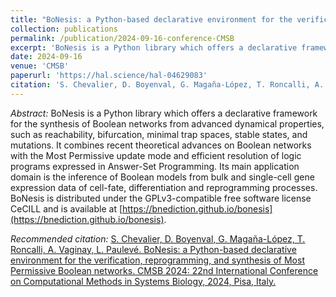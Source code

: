 ```yaml
---
title: "BoNesis: a Python-based declarative environment for the verification, reprogramming, and synthesis of Most Permissive Boolean networks"
collection: publications
permalink: /publication/2024-09-16-conference-CMSB
excerpt: 'BoNesis is a Python library which offers a declarative framework for the synthesis of Boolean networks from advanced dynamical properties, such as reachability, bifurcation, minimal trap spaces, stable states, and mutations. It combines recent theoretical advances on Boolean networks with the Most Permissive update mode and efficient resolution of logic programs expressed in Answer-Set Programming. Its main application domain is the inference of Boolean models from bulk and single-cell gene expression data of cell-fate, differentiation and reprogramming processes. BoNesis is distributed under the GPLv3-compatible free software license CeCILL and is available at https://bnediction.github.io/bonesis.'
date: 2024-09-16
venue: 'CMSB'
paperurl: 'https://hal.science/hal-04629083'
citation: 'S. Chevalier, D. Boyenval, G. Magaña-López, T. Roncalli, A. Vaginay, L. Paulevé. BoNesis: a Python-based declarative environment for the verification, reprogramming, and synthesis of Most Permissive Boolean networks. CMSB 2024: 22nd International Conference on Computational Methods in Systems Biology, 2024, Pisa, Italy.'
---
```


*Abstract:* BoNesis is a Python library which offers a declarative framework for the synthesis of Boolean networks from advanced dynamical properties, such as reachability, bifurcation, minimal trap spaces, stable states, and mutations. It combines recent theoretical advances on Boolean networks with the Most Permissive update mode and efficient resolution of logic programs expressed in Answer-Set Programming. Its main application domain is the inference of Boolean models from bulk and single-cell gene expression data of cell-fate, differentiation and reprogramming processes. BoNesis is distributed under the GPLv3-compatible free software license CeCILL and is available at [https://bnediction.github.io/bonesis](https://bnediction.github.io/bonesis).

*Recommended citation:* [S. Chevalier, D. Boyenval, G. Magaña-López, T. Roncalli, A. Vaginay, L. Paulevé. BoNesis: a Python-based declarative environment for the verification, reprogramming, and synthesis of Most Permissive Boolean networks. CMSB 2024: 22nd International Conference on Computational Methods in Systems Biology, 2024, Pisa, Italy.](http://stephaniechevalier.github.io/files/cmsb2024.bib)

